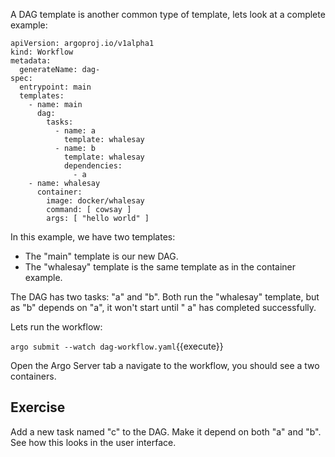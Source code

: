 A DAG template is another common type of template, lets look at a complete example:

```
apiVersion: argoproj.io/v1alpha1
kind: Workflow
metadata:
  generateName: dag-
spec:
  entrypoint: main
  templates:
    - name: main
      dag:
        tasks:
          - name: a
            template: whalesay
          - name: b
            template: whalesay
            dependencies:
              - a
    - name: whalesay
      container:
        image: docker/whalesay
        command: [ cowsay ]
        args: [ "hello world" ]

```

In this example, we have two templates:

* The "main" template is our new DAG.
* The "whalesay" template is the same template as in the container example.

The DAG has two tasks: "a" and "b". Both run the "whalesay" template, but as "b" depends on "a", it won't start until "
a" has completed successfully.

Lets run the workflow:

`argo submit --watch dag-workflow.yaml`{{execute}}

Open the Argo Server tab a navigate to the workflow, you should see a two containers.

## Exercise

Add a new task named "c" to the DAG. Make it depend on both "a" and "b". See how this looks in the user interface.